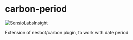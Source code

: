 carbon-period
=================

[![SensioLabsInsight](https://insight.sensiolabs.com/projects/0096f692-a40f-49c6-9a47-589e469e8357/mini.png)](https://insight.sensiolabs.com/projects/0096f692-a40f-49c6-9a47-589e469e8357)

Extension of nesbot/carbon plugin, to work with date period
